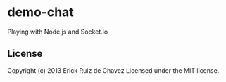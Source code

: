 demo-chat
=========

Playing with Node.js and Socket.io

## License
Copyright (c) 2013 Erick Ruiz de Chavez Licensed under the MIT license.
